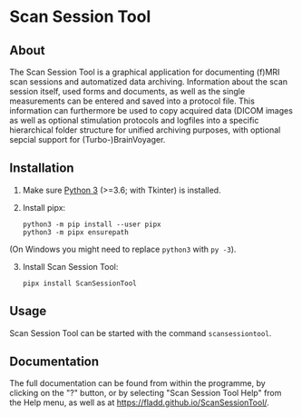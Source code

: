 Scan Session Tool
=================

About
-----
The Scan Session Tool is a graphical application for documenting (f)MRI scan
sessions and automatized data archiving. Information about the scan session
itself, used forms and documents, as well as the single measurements can be
entered and saved into a protocol file. This information can furthermore be
used to copy acquired data (DICOM images as well as optional stimulation
protocols and logfiles into a specific hierarchical folder structure for
unified archiving purposes, with optional sepcial support for
(Turbo-)BrainVoyager.


Installation
------------
1. Make sure [Python 3](https://python.org) (>=3.6; with Tkinter) is installed.

2. Install pipx:

    ```
    python3 -m pip install --user pipx
    python3 -m pipx ensurepath
    ```
(On Windows you might need to replace `python3` with `py -3`).

3. Install Scan Session Tool:

    ```
    pipx install ScanSessionTool
    ```

Usage
-----

Scan Session Tool can be started with the command `scansessiontool`.

Documentation
-------------
The full documentation can be found from within the programme, by clicking on
the "?" button, or by selecting "Scan Session Tool Help" from the Help menu,
as well as at https://fladd.github.io/ScanSessionTool/.
